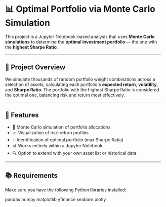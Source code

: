 # 📊 Optimal Portfolio via Monte Carlo Simulation

This project is a Jupyter Notebook-based analysis that uses **Monte Carlo simulations** to determine the **optimal investment portfolio** — the one with the **highest Sharpe Ratio**.

---

## 🧠 Project Overview

We simulate thousands of random portfolio weight combinations across a selection of assets, calculating each portfolio's **expected return**, **volatility**, and **Sharpe Ratio**. The portfolio with the highest Sharpe Ratio is considered the optimal one, balancing risk and return most effectively.

---

## 🚀 Features

- 🧮 Monte Carlo simulation of portfolio allocations
- 📈 Visualization of risk-return profiles
- 💡 Identification of optimal portfolio (max Sharpe Ratio)
- 📊 Works entirely within a Jupyter Notebook
- 🔍 Option to extend with your own asset list or historical data

---

## 📚 Requirements

Make sure you have the following Python libraries installed:

pandas
numpy
matplotlib
yfinance
seaborn
plotly
